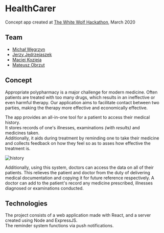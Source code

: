 # HealthCarer
Concept app created at [The White Wolf Hackathon](https://www.facebook.com/events/pegasystems/the-white-wolf-hackathon/1658915077582163/), March 2020

## Team
- [Michał Węgrzyn](https://github.com/mwegrzyn2311)
- [Jerzy Jędrzejaszek](https://github.com/FluffyNinjaBrick)
- [Maciej Kozieja](https://github.com/Pan-Maciek)
- [Mateusz Obrzut](https://github.com/matt628)

## Concept
Appropriate polypharmacy is a major challenge for modern medicine.
Often patients are treated with too many drugs, which results in an ineffective or even harmful therapy.
Our application aims to facilitate contact between two parties, making the therapy more effective and economically effective.


The app provides an all-in-one tool for a patient to access their medical history.  
It stores records of one's illnesses, examinations *(with results)* and medicines taken.  
Additionally, it aids during treatment by reminding one to take their medicine and
collects feedback on how they feel so as to asses how effective the treatment is.

![history](https://raw.githubusercontent.com/Pan-Maciek/TheWhiteWolf2020/master/imgs/history.png)

Additionally, using this system, doctors can access the data on all of their patients.
This relieves the patient and doctor from the duty of delivering medical documentation and copying it for future reference respectively.
A doctor can add to the patient's record any medicine prescribed, illnesses diagnosed or examinations conducted. 

## Technologies
The project consists of a web application made with React, and a server created using Node and ExpressJS.  
The reminder system functions via push notifications.
